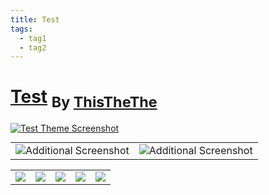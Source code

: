 ```yaml
---
title: Test
tags:
  - tag1
  - tag2
---
```

<div style="theme_page_template_version_1"> </div>

<h1>
    <a href="https://github.com/ThisTheThe/MicroMike">Test</a>
    <sub>By <a href="https://github.com/ThisTheThe">ThisTheThe</a></sub>
</h1>

[![Test Theme Screenshot](https://camo.githubusercontent.com/ea7d35caa775edffbc49421cb7ff85ac85f07ca2a1b82d3ccd7047542d747442/68747470733a2f2f692e696d6775722e636f6d2f6a53546c7052492e706e67)](https://github.com/ThisTheThe/MicroMike)
<table style="width: 100%; border-collapse: collapse; margin-top: 10px;">
  <tr>
    <td><img src="https://camo.githubusercontent.com/633df2f755e2102e43606782a6e2212a4cb553bcc857a552f24857f7681a5f81/68747470733a2f2f692e696d6775722e636f6d2f495775544942662e706e67" alt="Additional Screenshot" style="max-width: 200px; height: auto;"></td>
    <td><img src="https://camo.githubusercontent.com/633df2f755e2102e43606782a6e2212a4cb553bcc857a552f24857f7681a5f81/68747470733a2f2f692e696d6775722e636f6d2f495775544942662e706e67" alt="Additional Screenshot" style="max-width: 200px; height: auto;"></td>
  </tr>
</table>

<div class="inforow">
    <table>
        <tbody>
            <tr>
                <td><img src="https://img.shields.io/github/stars/ThisTheThe/MicroMike?color=573E7A&amp;logo=github&amp;style=for-the-badge"></td>
                <td><img src="https://img.shields.io/github/issues/ThisTheThe/MicroMike?color=573E7A&amp;logo=github&amp;style=for-the-badge"></td>
                <td><img src="https://img.shields.io/github/issues-pr/ThisTheThe/MicroMike?color=573E7A&amp;logo=github&amp;style=for-the-badge"></td>
                <td><img src="https://img.shields.io/badge/Created%20on-October 2022-blue?color=573E7A&amp;logo=github&amp;style=for-the-badge"></td>
                <td><img src="https://img.shields.io/github/last-commit/ThisTheThe/MicroMike?color=573E7A&amp;label=last%20update&amp;logo=github&amp;style=for-the-badge"></td>
            </tr>
        </tbody>
    </table>
</div>
